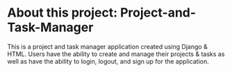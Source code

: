 # About this project: Project-and-Task-Manager

This is a project and task manager application created using Django & HTML. Users have the ability to create and manage their projects & tasks as well as have the ability to login, logout, and sign up for the application. 
